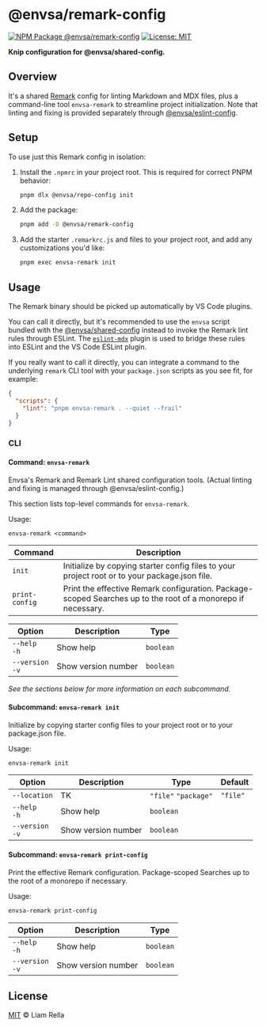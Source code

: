 <!--+ Warning: Content inside HTML comment blocks was generated by mdat and may be overwritten. +-->

<!-- title -->

# @envsa/remark-config

<!-- /title -->

<!-- badges -->

[![NPM Package @envsa/remark-config](https://img.shields.io/npm/v/@envsa/remark-config.svg)](https://npmjs.com/package/@envsa/remark-config)
[![License: MIT](https://img.shields.io/badge/License-MIT-yellow.svg)](https://opensource.org/licenses/MIT)

<!-- /badges -->

<!-- description -->

**Knip configuration for @envsa/shared-config.**

<!-- /description -->

## Overview

It's a shared [Remark](https://github.com/remarkjs/remark/blob/main/packages/remark-cli/readme.md#example-config-files-json-yaml-js) config for linting Markdown and MDX files, plus a command-line tool `envsa-remark` to streamline project initialization. Note that linting and fixing is provided separately through [@envsa/eslint-config](https://github.com/envsa/shared-config/tree/main/packages/eslint-config).

<!-- recommendation -->

## Setup

To use just this Remark config in isolation:

1. Install the `.npmrc` in your project root. This is required for correct PNPM behavior:

   ```sh
   pnpm dlx @envsa/repo-config init
   ```

2. Add the package:

   ```sh
   pnpm add -D @envsa/remark-config
   ```

3. Add the starter `.remarkrc.js` and files to your project root, and add any customizations you'd like:

   ```sh
   pnpm exec envsa-remark init
   ```

## Usage

The Remark binary should be picked up automatically by VS Code plugins.

You can call it directly, but it's recommended to use the `envsa` script bundled with the [@envsa/shared-config](https://github.com/envsa/shared-config) instead to invoke the Remark lint rules through ESLint. The [`eslint-mdx`](https://github.com/mdx-js/eslint-mdx) plugin is used to bridge these rules into ESLint and the VS Code ESLint plugin.

If you really want to call it directly, you can integrate a command to the underlying `remark` CLI tool with your `package.json` scripts as you see fit, for example:

```json
{
  "scripts": {
    "lint": "pnpm envsa-remark . --quiet --frail"
  }
}
```

### CLI

<!-- cli-help -->

#### Command: `envsa-remark`

Envsa's Remark and Remark Lint shared configuration tools. (Actual linting and fixing is managed through @envsa/eslint-config.)

This section lists top-level commands for `envsa-remark`.

Usage:

```txt
envsa-remark <command>
```

| Command        | Description                                                                                                  |
| -------------- | ------------------------------------------------------------------------------------------------------------ |
| `init`         | Initialize by copying starter config files to your project root or to your package.json file.                |
| `print-config` | Print the effective Remark configuration. Package-scoped Searches up to the root of a monorepo if necessary. |

| Option              | Description         | Type      |
| ------------------- | ------------------- | --------- |
| `--help`<br>`-h`    | Show help           | `boolean` |
| `--version`<br>`-v` | Show version number | `boolean` |

_See the sections below for more information on each subcommand._

#### Subcommand: `envsa-remark init`

Initialize by copying starter config files to your project root or to your package.json file.

Usage:

```txt
envsa-remark init
```

| Option              | Description         | Type                 | Default  |
| ------------------- | ------------------- | -------------------- | -------- |
| `--location`        | TK                  | `"file"` `"package"` | `"file"` |
| `--help`<br>`-h`    | Show help           | `boolean`            |          |
| `--version`<br>`-v` | Show version number | `boolean`            |          |

#### Subcommand: `envsa-remark print-config`

Print the effective Remark configuration. Package-scoped Searches up to the root of a monorepo if necessary.

Usage:

```txt
envsa-remark print-config
```

| Option              | Description         | Type      |
| ------------------- | ------------------- | --------- |
| `--help`<br>`-h`    | Show help           | `boolean` |
| `--version`<br>`-v` | Show version number | `boolean` |

<!-- /cli-help -->

<!-- license -->

## License

[MIT](license.txt) © Liam Rella

<!-- /license -->
